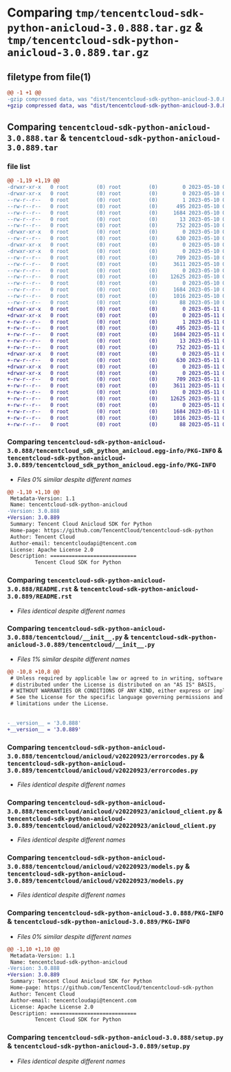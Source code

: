 # Comparing `tmp/tencentcloud-sdk-python-anicloud-3.0.888.tar.gz` & `tmp/tencentcloud-sdk-python-anicloud-3.0.889.tar.gz`

## filetype from file(1)

```diff
@@ -1 +1 @@
-gzip compressed data, was "dist/tencentcloud-sdk-python-anicloud-3.0.888.tar", last modified: Wed May 10 01:47:12 2023, max compression
+gzip compressed data, was "dist/tencentcloud-sdk-python-anicloud-3.0.889.tar", last modified: Thu May 11 02:17:21 2023, max compression
```

## Comparing `tencentcloud-sdk-python-anicloud-3.0.888.tar` & `tencentcloud-sdk-python-anicloud-3.0.889.tar`

### file list

```diff
@@ -1,19 +1,19 @@
-drwxr-xr-x   0 root         (0) root         (0)        0 2023-05-10 01:47:11.000000 tencentcloud-sdk-python-anicloud-3.0.888/
-drwxr-xr-x   0 root         (0) root         (0)        0 2023-05-10 01:47:11.000000 tencentcloud-sdk-python-anicloud-3.0.888/tencentcloud_sdk_python_anicloud.egg-info/
--rw-r--r--   0 root         (0) root         (0)        1 2023-05-10 01:47:11.000000 tencentcloud-sdk-python-anicloud-3.0.888/tencentcloud_sdk_python_anicloud.egg-info/dependency_links.txt
--rw-r--r--   0 root         (0) root         (0)      495 2023-05-10 01:47:11.000000 tencentcloud-sdk-python-anicloud-3.0.888/tencentcloud_sdk_python_anicloud.egg-info/SOURCES.txt
--rw-r--r--   0 root         (0) root         (0)     1684 2023-05-10 01:47:11.000000 tencentcloud-sdk-python-anicloud-3.0.888/tencentcloud_sdk_python_anicloud.egg-info/PKG-INFO
--rw-r--r--   0 root         (0) root         (0)       13 2023-05-10 01:47:11.000000 tencentcloud-sdk-python-anicloud-3.0.888/tencentcloud_sdk_python_anicloud.egg-info/top_level.txt
--rw-r--r--   0 root         (0) root         (0)      752 2023-05-10 01:47:11.000000 tencentcloud-sdk-python-anicloud-3.0.888/README.rst
-drwxr-xr-x   0 root         (0) root         (0)        0 2023-05-10 01:47:11.000000 tencentcloud-sdk-python-anicloud-3.0.888/tencentcloud/
--rw-r--r--   0 root         (0) root         (0)      630 2023-05-10 01:47:11.000000 tencentcloud-sdk-python-anicloud-3.0.888/tencentcloud/__init__.py
-drwxr-xr-x   0 root         (0) root         (0)        0 2023-05-10 01:47:11.000000 tencentcloud-sdk-python-anicloud-3.0.888/tencentcloud/anicloud/
-drwxr-xr-x   0 root         (0) root         (0)        0 2023-05-10 01:47:11.000000 tencentcloud-sdk-python-anicloud-3.0.888/tencentcloud/anicloud/v20220923/
--rw-r--r--   0 root         (0) root         (0)      709 2023-05-10 01:47:11.000000 tencentcloud-sdk-python-anicloud-3.0.888/tencentcloud/anicloud/v20220923/errorcodes.py
--rw-r--r--   0 root         (0) root         (0)     3611 2023-05-10 01:47:11.000000 tencentcloud-sdk-python-anicloud-3.0.888/tencentcloud/anicloud/v20220923/anicloud_client.py
--rw-r--r--   0 root         (0) root         (0)        0 2023-05-10 01:47:11.000000 tencentcloud-sdk-python-anicloud-3.0.888/tencentcloud/anicloud/v20220923/__init__.py
--rw-r--r--   0 root         (0) root         (0)    12625 2023-05-10 01:47:11.000000 tencentcloud-sdk-python-anicloud-3.0.888/tencentcloud/anicloud/v20220923/models.py
--rw-r--r--   0 root         (0) root         (0)        0 2023-05-10 01:47:11.000000 tencentcloud-sdk-python-anicloud-3.0.888/tencentcloud/anicloud/__init__.py
--rw-r--r--   0 root         (0) root         (0)     1684 2023-05-10 01:47:11.000000 tencentcloud-sdk-python-anicloud-3.0.888/PKG-INFO
--rw-r--r--   0 root         (0) root         (0)     1016 2023-05-10 01:47:11.000000 tencentcloud-sdk-python-anicloud-3.0.888/setup.py
--rw-r--r--   0 root         (0) root         (0)       88 2023-05-10 01:47:11.000000 tencentcloud-sdk-python-anicloud-3.0.888/setup.cfg
+drwxr-xr-x   0 root         (0) root         (0)        0 2023-05-11 02:17:21.000000 tencentcloud-sdk-python-anicloud-3.0.889/
+drwxr-xr-x   0 root         (0) root         (0)        0 2023-05-11 02:17:21.000000 tencentcloud-sdk-python-anicloud-3.0.889/tencentcloud_sdk_python_anicloud.egg-info/
+-rw-r--r--   0 root         (0) root         (0)        1 2023-05-11 02:17:21.000000 tencentcloud-sdk-python-anicloud-3.0.889/tencentcloud_sdk_python_anicloud.egg-info/dependency_links.txt
+-rw-r--r--   0 root         (0) root         (0)      495 2023-05-11 02:17:21.000000 tencentcloud-sdk-python-anicloud-3.0.889/tencentcloud_sdk_python_anicloud.egg-info/SOURCES.txt
+-rw-r--r--   0 root         (0) root         (0)     1684 2023-05-11 02:17:21.000000 tencentcloud-sdk-python-anicloud-3.0.889/tencentcloud_sdk_python_anicloud.egg-info/PKG-INFO
+-rw-r--r--   0 root         (0) root         (0)       13 2023-05-11 02:17:21.000000 tencentcloud-sdk-python-anicloud-3.0.889/tencentcloud_sdk_python_anicloud.egg-info/top_level.txt
+-rw-r--r--   0 root         (0) root         (0)      752 2023-05-11 02:17:21.000000 tencentcloud-sdk-python-anicloud-3.0.889/README.rst
+drwxr-xr-x   0 root         (0) root         (0)        0 2023-05-11 02:17:21.000000 tencentcloud-sdk-python-anicloud-3.0.889/tencentcloud/
+-rw-r--r--   0 root         (0) root         (0)      630 2023-05-11 02:17:21.000000 tencentcloud-sdk-python-anicloud-3.0.889/tencentcloud/__init__.py
+drwxr-xr-x   0 root         (0) root         (0)        0 2023-05-11 02:17:21.000000 tencentcloud-sdk-python-anicloud-3.0.889/tencentcloud/anicloud/
+drwxr-xr-x   0 root         (0) root         (0)        0 2023-05-11 02:17:21.000000 tencentcloud-sdk-python-anicloud-3.0.889/tencentcloud/anicloud/v20220923/
+-rw-r--r--   0 root         (0) root         (0)      709 2023-05-11 02:17:21.000000 tencentcloud-sdk-python-anicloud-3.0.889/tencentcloud/anicloud/v20220923/errorcodes.py
+-rw-r--r--   0 root         (0) root         (0)     3611 2023-05-11 02:17:21.000000 tencentcloud-sdk-python-anicloud-3.0.889/tencentcloud/anicloud/v20220923/anicloud_client.py
+-rw-r--r--   0 root         (0) root         (0)        0 2023-05-11 02:17:21.000000 tencentcloud-sdk-python-anicloud-3.0.889/tencentcloud/anicloud/v20220923/__init__.py
+-rw-r--r--   0 root         (0) root         (0)    12625 2023-05-11 02:17:21.000000 tencentcloud-sdk-python-anicloud-3.0.889/tencentcloud/anicloud/v20220923/models.py
+-rw-r--r--   0 root         (0) root         (0)        0 2023-05-11 02:17:21.000000 tencentcloud-sdk-python-anicloud-3.0.889/tencentcloud/anicloud/__init__.py
+-rw-r--r--   0 root         (0) root         (0)     1684 2023-05-11 02:17:21.000000 tencentcloud-sdk-python-anicloud-3.0.889/PKG-INFO
+-rw-r--r--   0 root         (0) root         (0)     1016 2023-05-11 02:17:21.000000 tencentcloud-sdk-python-anicloud-3.0.889/setup.py
+-rw-r--r--   0 root         (0) root         (0)       88 2023-05-11 02:17:21.000000 tencentcloud-sdk-python-anicloud-3.0.889/setup.cfg
```

### Comparing `tencentcloud-sdk-python-anicloud-3.0.888/tencentcloud_sdk_python_anicloud.egg-info/PKG-INFO` & `tencentcloud-sdk-python-anicloud-3.0.889/tencentcloud_sdk_python_anicloud.egg-info/PKG-INFO`

 * *Files 0% similar despite different names*

```diff
@@ -1,10 +1,10 @@
 Metadata-Version: 1.1
 Name: tencentcloud-sdk-python-anicloud
-Version: 3.0.888
+Version: 3.0.889
 Summary: Tencent Cloud Anicloud SDK for Python
 Home-page: https://github.com/TencentCloud/tencentcloud-sdk-python
 Author: Tencent Cloud
 Author-email: tencentcloudapi@tencent.com
 License: Apache License 2.0
 Description: ============================
         Tencent Cloud SDK for Python
```

### Comparing `tencentcloud-sdk-python-anicloud-3.0.888/README.rst` & `tencentcloud-sdk-python-anicloud-3.0.889/README.rst`

 * *Files identical despite different names*

### Comparing `tencentcloud-sdk-python-anicloud-3.0.888/tencentcloud/__init__.py` & `tencentcloud-sdk-python-anicloud-3.0.889/tencentcloud/__init__.py`

 * *Files 1% similar despite different names*

```diff
@@ -10,8 +10,8 @@
 # Unless required by applicable law or agreed to in writing, software
 # distributed under the License is distributed on an "AS IS" BASIS,
 # WITHOUT WARRANTIES OR CONDITIONS OF ANY KIND, either express or implied.
 # See the License for the specific language governing permissions and
 # limitations under the License.
 
 
-__version__ = '3.0.888'
+__version__ = '3.0.889'
```

### Comparing `tencentcloud-sdk-python-anicloud-3.0.888/tencentcloud/anicloud/v20220923/errorcodes.py` & `tencentcloud-sdk-python-anicloud-3.0.889/tencentcloud/anicloud/v20220923/errorcodes.py`

 * *Files identical despite different names*

### Comparing `tencentcloud-sdk-python-anicloud-3.0.888/tencentcloud/anicloud/v20220923/anicloud_client.py` & `tencentcloud-sdk-python-anicloud-3.0.889/tencentcloud/anicloud/v20220923/anicloud_client.py`

 * *Files identical despite different names*

### Comparing `tencentcloud-sdk-python-anicloud-3.0.888/tencentcloud/anicloud/v20220923/models.py` & `tencentcloud-sdk-python-anicloud-3.0.889/tencentcloud/anicloud/v20220923/models.py`

 * *Files identical despite different names*

### Comparing `tencentcloud-sdk-python-anicloud-3.0.888/PKG-INFO` & `tencentcloud-sdk-python-anicloud-3.0.889/PKG-INFO`

 * *Files 0% similar despite different names*

```diff
@@ -1,10 +1,10 @@
 Metadata-Version: 1.1
 Name: tencentcloud-sdk-python-anicloud
-Version: 3.0.888
+Version: 3.0.889
 Summary: Tencent Cloud Anicloud SDK for Python
 Home-page: https://github.com/TencentCloud/tencentcloud-sdk-python
 Author: Tencent Cloud
 Author-email: tencentcloudapi@tencent.com
 License: Apache License 2.0
 Description: ============================
         Tencent Cloud SDK for Python
```

### Comparing `tencentcloud-sdk-python-anicloud-3.0.888/setup.py` & `tencentcloud-sdk-python-anicloud-3.0.889/setup.py`

 * *Files identical despite different names*

